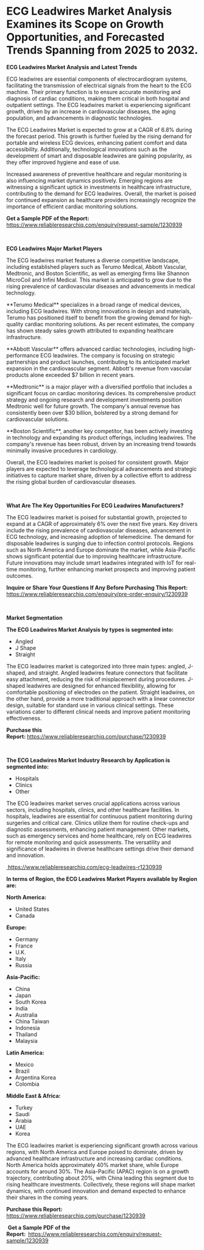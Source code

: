 <p><h1>ECG Leadwires Market Analysis Examines its Scope on Growth Opportunities, and Forecasted Trends Spanning from 2025 to 2032.</h1></p><p><strong>ECG Leadwires Market Analysis and Latest Trends</strong></p>
<p><p>ECG leadwires are essential components of electrocardiogram systems, facilitating the transmission of electrical signals from the heart to the ECG machine. Their primary function is to ensure accurate monitoring and diagnosis of cardiac conditions, making them critical in both hospital and outpatient settings. The ECG leadwires market is experiencing significant growth, driven by an increase in cardiovascular diseases, the aging population, and advancements in diagnostic technologies.</p><p>The ECG Leadwires Market is expected to grow at a CAGR of 6.8% during the forecast period. This growth is further fueled by the rising demand for portable and wireless ECG devices, enhancing patient comfort and data accessibility. Additionally, technological innovations such as the development of smart and disposable leadwires are gaining popularity, as they offer improved hygiene and ease of use.</p><p>Increased awareness of preventive healthcare and regular monitoring is also influencing market dynamics positively. Emerging regions are witnessing a significant uptick in investments in healthcare infrastructure, contributing to the demand for ECG leadwires. Overall, the market is poised for continued expansion as healthcare providers increasingly recognize the importance of efficient cardiac monitoring solutions.</p></p>
<p><strong>Get a Sample PDF of the Report:&nbsp;</strong> <a href="https://www.reliableresearchiq.com/enquiry/request-sample/1230939?utm_campaign=3505&utm_medium=2&utm_source=Github&utm_content=ia&utm_term=13042025&utm_id=ecg-leadwires">https://www.reliableresearchiq.com/enquiry/request-sample/1230939</a></p>
<p>&nbsp;</p>
<p><strong>ECG Leadwires Major Market Players</strong></p>
<p><p>The ECG leadwires market features a diverse competitive landscape, including established players such as Terumo Medical, Abbott Vascular, Medtronic, and Boston Scientific, as well as emerging firms like Shannon MicroCoil and Infini Medical. This market is anticipated to grow due to the rising prevalence of cardiovascular diseases and advancements in medical technology.</p><p>**Terumo Medical** specializes in a broad range of medical devices, including ECG leadwires. With strong innovations in design and materials, Terumo has positioned itself to benefit from the growing demand for high-quality cardiac monitoring solutions. As per recent estimates, the company has shown steady sales growth attributed to expanding healthcare infrastructure.</p><p>**Abbott Vascular** offers advanced cardiac technologies, including high-performance ECG leadwires. The company is focusing on strategic partnerships and product launches, contributing to its anticipated market expansion in the cardiovascular segment. Abbott's revenue from vascular products alone exceeded $7 billion in recent years.</p><p>**Medtronic** is a major player with a diversified portfolio that includes a significant focus on cardiac monitoring devices. Its comprehensive product strategy and ongoing research and development investments position Medtronic well for future growth. The company's annual revenue has consistently been over $30 billion, bolstered by a strong demand for cardiovascular solutions.</p><p>**Boston Scientific**, another key competitor, has been actively investing in technology and expanding its product offerings, including leadwires. The company's revenue has been robust, driven by an increasing trend towards minimally invasive procedures in cardiology.</p><p>Overall, the ECG leadwires market is poised for consistent growth. Major players are expected to leverage technological advancements and strategic initiatives to capture market share, driven by a collective effort to address the rising global burden of cardiovascular diseases.</p></p>
<p>&nbsp;</p>
<p><strong>What Are The Key Opportunities For ECG Leadwires Manufacturers?</strong></p>
<p><p>The ECG leadwires market is poised for substantial growth, projected to expand at a CAGR of approximately 6% over the next five years. Key drivers include the rising prevalence of cardiovascular diseases, advancement in ECG technology, and increasing adoption of telemedicine. The demand for disposable leadwires is surging due to infection control protocols. Regions such as North America and Europe dominate the market, while Asia-Pacific shows significant potential due to improving healthcare infrastructure. Future innovations may include smart leadwires integrated with IoT for real-time monitoring, further enhancing market prospects and improving patient outcomes.</p></p>
<p><strong>Inquire or Share Your Questions If Any Before Purchasing This Report:</strong> <a href="https://www.reliableresearchiq.com/enquiry/pre-order-enquiry/1230939?utm_campaign=3505&utm_medium=2&utm_source=Github&utm_content=ia&utm_term=13042025&utm_id=ecg-leadwires">https://www.reliableresearchiq.com/enquiry/pre-order-enquiry/1230939</a></p>
<p>&nbsp;</p>
<p><strong>Market Segmentation</strong></p>
<p><strong>The ECG Leadwires Market Analysis by types is segmented into:</strong></p>
<p><ul><li>Angled</li><li>J Shape</li><li>Straight</li></ul></p>
<p><p>The ECG leadwires market is categorized into three main types: angled, J-shaped, and straight. Angled leadwires feature connectors that facilitate easy attachment, reducing the risk of misplacement during procedures. J-shaped leadwires are designed for enhanced flexibility, allowing for comfortable positioning of electrodes on the patient. Straight leadwires, on the other hand, provide a more traditional approach with a linear connector design, suitable for standard use in various clinical settings. These variations cater to different clinical needs and improve patient monitoring effectiveness.</p></p>
<p><strong>Purchase this Report:&nbsp;</strong><a href="https://www.reliableresearchiq.com/purchase/1230939?utm_campaign=3505&utm_medium=2&utm_source=Github&utm_content=ia&utm_term=13042025&utm_id=ecg-leadwires">https://www.reliableresearchiq.com/purchase/1230939</a></p>
<p>&nbsp;</p>
<p><strong>The ECG Leadwires Market Industry Research by Application is segmented into:</strong></p>
<p><ul><li>Hospitals</li><li>Clinics</li><li>Other</li></ul></p>
<p><p>The ECG leadwires market serves crucial applications across various sectors, including hospitals, clinics, and other healthcare facilities. In hospitals, leadwires are essential for continuous patient monitoring during surgeries and critical care. Clinics utilize them for routine check-ups and diagnostic assessments, enhancing patient management. Other markets, such as emergency services and home healthcare, rely on ECG leadwires for remote monitoring and quick assessments. The versatility and significance of leadwires in diverse healthcare settings drive their demand and innovation.</p></p>
<p><a href="https://www.reliableresearchiq.com/ecg-leadwires-r1230939?utm_campaign=3505&utm_medium=2&utm_source=Github&utm_content=ia&utm_term=13042025&utm_id=ecg-leadwires">&nbsp;https://www.reliableresearchiq.com/ecg-leadwires-r1230939</a></p>
<p><strong>In terms of Region, the ECG Leadwires Market Players available by Region are:</strong></p>
<p>
    <p> <strong> North America: </strong>
        <ul>
            <li>United States</li>
            <li>Canada</li>
        </ul>
        </p> 
    <p> <strong> Europe: </strong>
        <ul>
            <li>Germany</li>
            <li>France</li>
            <li>U.K.</li>
            <li>Italy</li>
            <li>Russia</li>
        </ul>
        </p> 
    <p> <strong> Asia-Pacific: </strong>
        <ul>
            <li>China</li>
            <li>Japan</li>
            <li>South Korea</li>
            <li>India</li>
            <li>Australia</li>
            <li>China Taiwan</li>
            <li>Indonesia</li>
            <li>Thailand</li>
            <li>Malaysia</li>
        </ul>
        </p> 
    <p> <strong> Latin America: </strong>
        <ul>
            <li>Mexico</li>
            <li>Brazil</li>
            <li>Argentina Korea</li>
            <li>Colombia</li>
        </ul>
        </p> 
    <p> <strong> Middle East & Africa: </strong>
        <ul>
            <li>Turkey</li>
            <li>Saudi</li>
            <li>Arabia</li>
            <li>UAE</li>
            <li>Korea</li>
        </ul>
    </p>
    </p>
<p><p>The ECG leadwires market is experiencing significant growth across various regions, with North America and Europe poised to dominate, driven by advanced healthcare infrastructure and increasing cardiac conditions. North America holds approximately 40% market share, while Europe accounts for around 30%. The Asia-Pacific (APAC) region is on a growth trajectory, contributing about 20%, with China leading this segment due to rising healthcare investments. Collectively, these regions will shape market dynamics, with continued innovation and demand expected to enhance their shares in the coming years.</p></p>
<p><strong>Purchase this Report: </strong><a href="https://www.reliableresearchiq.com/purchase/1230939?utm_campaign=3505&utm_medium=2&utm_source=Github&utm_content=ia&utm_term=13042025&utm_id=ecg-leadwires">https://www.reliableresearchiq.com/purchase/1230939</a></p>
<p>&nbsp;<strong>Get a Sample PDF of the Report:&nbsp;&nbsp;</strong><a href="https://www.reliableresearchiq.com/enquiry/request-sample/1230939?utm_campaign=3505&utm_medium=2&utm_source=Github&utm_content=ia&utm_term=13042025&utm_id=ecg-leadwires">https://www.reliableresearchiq.com/enquiry/request-sample/1230939</a></p>
<p><strong></strong></p>
<p><p></p><p></p><p></p></p>